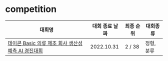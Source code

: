 # competition

|대회명|대회 종료 날짜|최종 순위|대회종류|
|-|-|-|-|
|[데이콘 Basic 의류 제조 회사 생산성 예측 AI 경진대회](https://dacon.io/competitions/open/235986/codeshare/6996)|2022.10.31|2 / 38|정형,분류|

